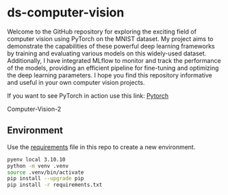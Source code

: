 # ds-computer-vision
Welcome to the GitHub repository for exploring the exciting field of computer vision using PyTorch on the MNIST dataset. My project aims to demonstrate the capabilities of these powerful deep learning frameworks by training and evaluating various models on this widely-used dataset. Additionally, I have integrated MLflow to monitor and track the performance of the models, providing an efficient pipeline for fine-tuning and optimizing the deep learning parameters. I hope you find this repository informative and useful in your own computer vision projects.

If you want to see PyTorch in action use this link: [Pytorch](https://github.com/andrey101010/ds-computer-vision)

Computer-Vision-2

## Environment 
Use the [requirements](requirements.txt) file in this repo to create a new environment. 

```BASH
pyenv local 3.10.10
python -m venv .venv
source .venv/bin/activate
pip install --upgrade pip
pip install -r requirements.txt
```
